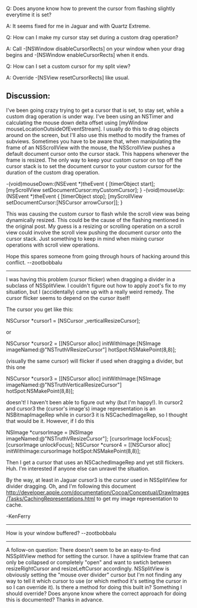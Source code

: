 

Q: Does anyone know how to prevent the cursor from flashing slightly everytime it is set?

A: It seems fixed for me in Jaguar and with Quartz Extreme. 

Q: How can I make my cursor stay set during a custom drag operation?

A: Call     -[NSWindow disableCursorRects] on your window when your drag begins and     -[NSWindow enableCursorRects] when it ends.

Q: How can I set a custom cursor for my split view?

A: Override     -[NSView resetCursorRects] like usual.

Discussion:
----

I've been going crazy trying to get a cursor that is set, to stay set, while a custom drag operation is under way. I've been using an NSTimer and calculating the mouse down delta offset using [myWindow mouseLocationOutsideOfEventStream]. I usually do this to drag objects around on the screen, but I'll also use this method to modify the frames of subviews. Sometimes you have to be aware that, when manipulating the frame of an NSScrollView with the mouse, the NSScrollView pushes a default document cursor onto the cursor stack. This happens whenever the frame is resized. The only way to keep your custom cursor on top off the cursor stack is to set the document cursor to your custom cursor for the duration of the custom drag operation.

    
-(void)mouseDown:(NSEvent *)theEvent {
   [timerObject start];
   [myScrollView setDocumentCursor:myCustomCursor];
}
-(void)mouseUp:(NSEvent *)theEvent {
    [timerObject stop];
    [myScrollView setDocumentCursor:[NSCursor arrowCursor]];
}


This was causing the custom cursor to flash while the scroll view was being dynamically resized. This could be the cause of the flashing mentioned in the original post. My guess is a resizing or scrolling operation on a scroll view could involve the scroll view pushing the document cursor onto the cursor stack. Just something to keep in mind when mixing cursor operations with scroll view operations. 

Hope this spares someone from going through hours of hacking around this conflict. --zootbobbalu

----

I was having this problem (cursor flicker) when dragging a divider in a subclass of NSSplitView.  I couldn't figure out how to apply zoot's fix to my situation, but I (accidentally) came up with a really weird remedy.  The cursor flicker seems to depend on the cursor itself!
 
The cursor you get like this:
    
NSCursor *cursor1 = [NSCursor _verticalResizeCursor];

or 
    
NSCursor *cursor2 = [[NSCursor alloc] initWithImage:[NSImage imageNamed:@"NSTruthVResizeCursor"]
                                            hotSpot:NSMakePoint(8,8)];

(visually the same cursor) will flicker if used when dragging a divider, but this one
    
NSCursor *cursor3 = [[NSCursor alloc] initWithImage:[NSImage imageNamed:@"NSTruthVerticalResizeCursor"]
                                            hotSpot:NSMakePoint(8,8)];

doesn't!  I haven't been able to figure out why (but I'm happy!).  In cursor2 and cursor3 the (cursor's image's) image representation is an NSBitmapImageRep while in cursor3 it is NSCachedImageRep, so I thought that would be it.  However, if I do this
    
NSImage *cursorImage = [NSImage imageNamed:@"NSTruthVResizeCursor"];
[cursorImage lockFocus];
[cursorImage unlockFocus];
NSCursor *cursor4 = [[NSCursor alloc] initWithImage:cursorImage
                                            hotSpot:NSMakePoint(8,8)];

Then I get a cursor that uses an NSCachedImageRep and yet still flickers.  Huh.  I'm interested if anyone else can unravel the situation.

By the way, at least in Jaguar cursor3 is the cursor used in NSSplitView for divider dragging.  Oh, and I'm following this document http://developer.apple.com/documentation/Cocoa/Conceptual/DrawImages/Tasks/CachingRepresentations.html to get my image representation to cache.

-KenFerry

----

How is your window buffered? --zootbobbalu

----
A follow-on question: There doesn't seem to be an easy-to-find NSSplitView method for setting the cursor. I have a splitview frame that can only be collapsed or completely "open" and want to swtich between     resizeRightCursor and     resizeLeftCursor accordingly. NSSplitView is obviously setting the "mouse over divider" cursor but I'm not finding any way to tell it which cursor to use (or which method it's setting the cursor in so I can override it). Is there a     method for doing this built in? Something I should override? Does anyone know where the correct approach for doing this is documented? Thanks in advance.
